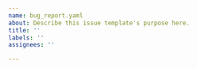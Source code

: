 ```yaml
---
name: bug_report.yaml
about: Describe this issue template's purpose here.
title: ''
labels: ''
assignees: ''

---
```



